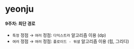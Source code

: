 # yeonju

#### 9주차: 최단 경로

- `특정` 정점 → `여러` 정점: `다익스트라` 알고리즘 이용 (dp)
- `여러` 정점 → `여러` 정점: `플로이드 - 워셜` 알고리즘 이용 (힙, 그리디)
